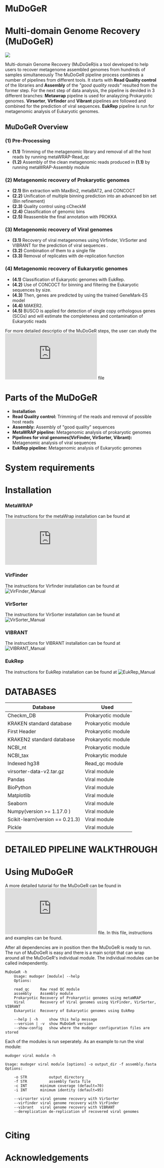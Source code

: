 # MuDoGeR

 # Multi-domain Genome Recovery (MuDoGeR)
 
 
 ![](https://github.com/mdsufz/MuDoGeR/blob/master/mudoger.png)

Multi-domain Genome Recovery (MuDoGeR)is a tool developed to help users to recover metagenome assembled genomes from hundreds of samples simultaneously
The MuDoGeR pipeline process combines a number of pipelines from different tools. It starts with **Read Quality control** of the libraries and **Assembly** of the *"good quality reads"* resulted from the former step. For the next step of data analysis, the pipeline is devided in 3 different branches: **Metawrap** pipeline is used for analayzing Prokaryotic genomes. **Virsorter**, **Virfinder** and **Vibrant** pipelines are followed and combined for the prediction of viral sequences. **EukRep** pipeline is run for metagenomic analysis of Eukaryotic genomes. 
 

## MuDoGeR Overview


### (1) Pre-Processing
* **(1.1)** Trimming of the metagenomic library and removal of all the host reads by running  metaWRAP-Read_qc
* **(1.2)** Assembly of the clean metagenomic reads produced in **(1.1)** by running metaWRAP-Assembly module

###  (2) Metagenomic recovery of Prokaryotic genomes 
* **(2.1)** Bin extraction with MaxBin2, metaBAT2, and CONCOCT 
* **(2.2)** Unification of multiple binning prediction into an advanced bin set (Bin refinement) 
* **(2.3)** Quality control using cCheckM 
* **(2.4)** Classification of genomic bins 
* **(2.5)** Reassemble the final annotation with PROKKA

###  (3) Metagenomic recovery of Viral genomes
* **(3.1)** Recovery of viral metagenomes using Virfinder, VirSorter and VIBRANT for the prediction of viral sequences . 
* **(3.2)** Combination of them to a single file
* **(3.3)** Removal of replicates with de-replication function

###  (4) Metagenomic recovery of Eukaryotic genomes
* **(4.1)** Classification  of  Eukaryotic genomes with EukRep.
* **(4.2)** Use of CONCOCT for binning and filtering the Eukaryotic sequences by size.
* **(4.3)** Then, genes are predicted by using the trained GeneMark-ES model 
* **(4.4)** MAKER2. 
* **(4.5)** BUSCO is applied for detection of single copy orthologous genes (SCGs) and will estimate the completeness and contamination of Eukaryotic reads

For more detailed descriptio of the MuDoGeR steps, the user can study the ![Manual_MuDoGeR](https://github.com/mdsufz/MuDoGeR/blob/master/Manual_MuDoGeR.md) file

# Parts of the MuDoGeR

* **Installation** 
* **Read Quality control:** Trimming of the reads and removal of possible host reads
* **Assembly:** Assembly of "good quality" sequences
* **MetaWRAP pipeline:**  Metagenomic analysis of prokaryotic genomes
* **Pipelines for viral genomes(VirFinder, VirSorter, Vibrant):** Metagenomic analysis of viral sequences 
* **EukRep pipeline:** Metagenomic analysis of Eukaryotic genomes



# System requirements


# Installation

### MetaWRAP

The instructions for the metaWrap installation can be found at ![metaWRAP_Manual](https://github.com/EfthymisF/new/blob/master/Tutorial.md)

### VirFinder

The instructions for Virfinder installation can be found at ![VirFinder_Manual](https://github.com/jessieren/VirFinder)

### VirSorter

The instructions for VirSorter installation can be found at ![VirSorter_Manual](https://github.com/simroux/VirSorter) 

### VIBRANT 

The instructions for VIBRANT installation can be found at ![VIBRANT_Manual](https://github.com/AnantharamanLab/VIBRANT) 

### EukRep
The instructions for EukRep installation can be found at ![EukRep_Manual](https://github.com/patrickwest/EukRep_Pipeline ) 



# DATABASES


|   Database	|     Used 	|
| ------------- | ------------- |
|   Checkm_DB	| Prokaryotic module |
| KRAKEN standard database | Prokaryotic module  |
| First Header  | Prokaryotic module  |
| KRAKEN2 standard database  |Prokaryotic module |
| NCBI_nt  | Prokaryotic module |
| NCBI_tax  | Prokarytic module |
| Indexed hg38 | Read_qc module |
|virsorter-data-v2.tar.gz | Viral module |
|Pandas | Viral module |
|BioPython | Viral module |
|Matplotlib | Viral module |
|Seaborn| Viral module |
| Numpy(version >= 1.17.0 )| Viral module |
|Scikit-learn(version == 0.21.3)| Viral module |
|Pickle| Viral module |



# DETAILED PIPELINE WALKTHROUGH

# Using MuDoGeR

A more detailed tutorial for the MuDoGeR can be found in ![Manual_MuDoGeR](https://github.com/mdsufz/MuDoGeR/blob/master/Manual_MuDoGeR.md) file. In this file, instructions and examples can be found.

After all dependencies are in position then the MuDoGeR is ready to run. The run of MuDoGeR is easy and there is a main script that can wrap around all the MuDoGeR's individual module. The individual modules can be called independently.

```
MuDoGeR -h
	Usage: mudoger [module] --help
	Options:
	
	read_qc		Raw read QC module
	assembly	Assembly module
	Prokaryotic	Recovery of Prokaryotic genomes using metaWRAP
	Viral		Recovery of Viral genomes using VirFinder, VirSorter, VIBRANT
	Eukaryotic 	Recovery of Eukaryotic genomes using EukRep
		
	--help | -h		show this help message
	--version | -v	show MuDoGeR version
	--show-config	show where the mudoger configuration files are stored

 ```

Each of the modules is run seperately. As an example to run the viral module:

```
mudoger viral module -h

Usage: mudoger viral module [options] -o output_dir -f assembly.fasta 
Options:
	
	-o STR          output directory
	-f STR          assembly fasta file
	-c INT		minimum coverage (default=70)
	-i INT		minimum identity (default=95)
	
	--virsorter	viral genome recovery with VirSorter
	--virfinder	viral genome recovery with VirFinder
	--vibrant	viral genome recovery with VIBRANT
	--dereplication	de-replication of recovered viral genomes
	
```

# Citing

# Acknowledgements

	



 


	

